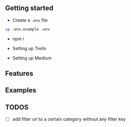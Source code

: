 
<!-- ### There is also an article about this.  -->
<!-- https://gist.github.com/joyrexus/16041f2426450e73f5df9391f7f7ae5f -->
<!-- urlTrello: ...?lists=open -->

## Getting started

* Create a `.env` file
```bash
cp .env.example .env
```

* npm i

* Setting up Trello
<!-- Getting idBoard -->
<!-- Create trello board -->
<!-- Network tab + refresh -->
<!-- Get id -->
<!-- Getting trello token && cookie -->
<!-- Clear network tab -->
<!-- Create new dummy list -->
<!-- Click on the request -->
<!-- Headers -> req payload -> token -->
<!-- Getting the cookie -->
<!-- Headers -> cookie -->
<!-- Getting the urlTrello -->
<!-- Copy the current URL -->

* Setting up Medium 
<!-- cookie and token -->
<!-- Go to bookmarks -->
<!-- Ofc, you need to have some bookmarks -->
<!-- Network tab + Refresh -->
<!-- Scroll until bookmarks req is made -->
<!-- Click the request -->
<!-- Req headers -> cookie -->
<!-- Req headers -> token -->

## Features
<!-- log file -->
<!-- add new filter key -->
<!-- add new filter and filter key -->
<!-- add item to trello -->

## Examples
<!-- SS with medium bookmarks -->
<!-- cli when running the main commnad -->
<!-- trello afterwards -->

## TODOS

* [ ] add filter url to a certain category without any filter key